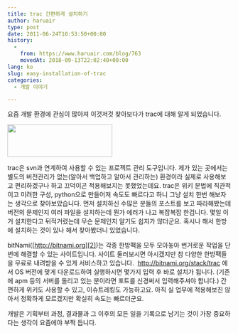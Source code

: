 ```yaml
---
title: trac 간편하게 설치하기
author: haruair
type: post
date: 2011-06-24T10:53:50+00:00
history:
  - 
    from: https://www.haruair.com/blog/763
    movedAt: 2018-09-13T22:02:40+00:00
lang: ko
slug: easy-installation-of-trac
categories:
  - 개발 이야기

---
```

요즘 개발 환경에 관심이 많아져 이것저것 찾아보다가 trac에 대해 알게 되었습니다.

[<img data-attachment-id="764" data-permalink="https://edykim.com/blog/763/trac_banner" data-orig-file="https://edykim.com/wp-content/uploads/2011/06/trac_banner.png?fit=236%2C73&ssl=1" data-orig-size="236,73" data-comments-opened="1" data-image-meta="{&quot;aperture&quot;:&quot;0&quot;,&quot;credit&quot;:&quot;&quot;,&quot;camera&quot;:&quot;&quot;,&quot;caption&quot;:&quot;&quot;,&quot;created_timestamp&quot;:&quot;0&quot;,&quot;copyright&quot;:&quot;&quot;,&quot;focal_length&quot;:&quot;0&quot;,&quot;iso&quot;:&quot;0&quot;,&quot;shutter_speed&quot;:&quot;0&quot;,&quot;title&quot;:&quot;&quot;}" data-image-title="trac" data-image-description="" data-medium-file="https://edykim.com/wp-content/uploads/2011/06/trac_banner.png?fit=236%2C73&ssl=1" data-large-file="https://edykim.com/wp-content/uploads/2011/06/trac_banner.png?fit=236%2C73&ssl=1" class="aligncenter size-full wp-image-764" title="trac" src="https://haruair.com/wp-content/uploads/2011/06/trac_banner.png?resize=236%2C73" alt="" width="236" height="73" data-recalc-dims="1" />][1]

trac은 svn과 연계하여 사용할 수 있는 프로젝트 관리 도구입니다. 제가 있는 곳에서는 별도의 버전관리가 없는(알아서 백업하고 알아서 관리하는) 환경이라 실제로 사용해보고 편리하겠구나 하고 끄덕이곤 적용해보지는 못했었는데요. trac은 위키 문법에 직관적이고 미려한 구성, python으로 만들어져 속도도 빠르다고 하니 그냥 설치 한번 해보자는 생각으로 찾아보았습니다. 먼저 설치하신 수많은 분들의 포스트를 보고 따라해봤는데 버전의 문제인지 여러 파일을 설치하는데 뭔가 에러가 나고 복잡복잡 한겁니다. 몇일 이거 설치한다고 뒤적거렸는데 무슨 문제인지 알기도 쉽지가 않더군요. 혹시나 해서 한방에 설치하는 것이 있나 해서 찾아봤더니 있었습니다.

bitNami([http://bitnami.org][2])는 각종 한방팩을 모두 모아놓아 번거로운 작업을 단번에 해결할 수 있는 사이트입니다. 사이트 둘러보시면 아시겠지만 참 다양한 한방팩들을 무료로 내려받을 수 있게 서비스하고 있습니다.  <http://bitnami.org/stack/trac> 에서 OS 버전에 맞게 다운로드하여 실행하시면 몇가지 입력 후 바로 설치가 됩니다. (기존에 apm 등의 서버를 돌리고 있는 분이라면 포트를 신경써서 입력해주셔야 합니다.) 간편하게 위키도 사용할 수 있고, 이슈트레킹도 가능하고요. 아직 실 업무에 적용해보진 않아서 정확하게 모르겠지만 확실히 속도는 빠르더군요.

개발은 기획부터 과정, 결과물과 그 이후의 모든 일을 기록으로 남기는 것이 가장 중요하다는 생각이 요즘에야 부쩍 듭니다.

 [1]: https://haruair.com/wp-content/uploads/2011/06/trac_banner.png
 [2]: http://bitnami.org/stack/trac